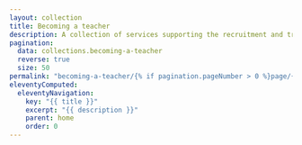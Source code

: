 ```yaml
---
layout: collection
title: Becoming a teacher
description: A collection of services supporting the recruitment and training of trainee teachers
pagination:
  data: collections.becoming-a-teacher
  reverse: true
  size: 50
permalink: "becoming-a-teacher/{% if pagination.pageNumber > 0 %}page/{{ pagination.pageNumber + 1 }}{% endif %}/"
eleventyComputed:
  eleventyNavigation:
    key: "{{ title }}"
    excerpt: "{{ description }}"
    parent: home
    order: 0
---
```

